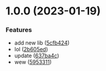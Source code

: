 # 1.0.0 (2023-01-19)


### Features

* add new lib ([5cfb424](https://github.com/agungvr/anak/commit/5cfb424f43c3493af6a9e5807a56e5c419f405ff))
* lol ([2b605ed](https://github.com/agungvr/anak/commit/2b605ed89fcb6c1a63a601ec679a8039dbd62ae5))
* update ([637ba4c](https://github.com/agungvr/anak/commit/637ba4c8d69d00f89c964b843fe82019ebc0d704))
* wew ([5953311](https://github.com/agungvr/anak/commit/595331143182f56075c62ae296f2fe5339c1123f))
